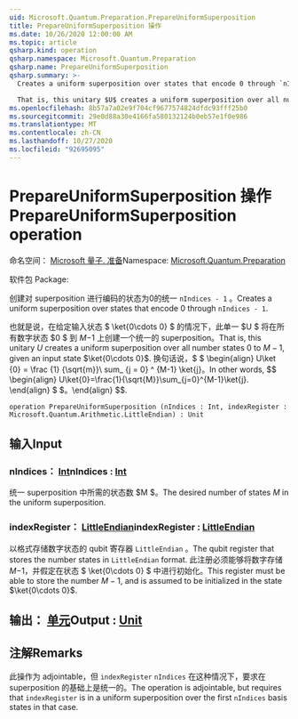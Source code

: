 ```yaml
---
uid: Microsoft.Quantum.Preparation.PrepareUniformSuperposition
title: PrepareUniformSuperposition 操作
ms.date: 10/26/2020 12:00:00 AM
ms.topic: article
qsharp.kind: operation
qsharp.namespace: Microsoft.Quantum.Preparation
qsharp.name: PrepareUniformSuperposition
qsharp.summary: >-
  Creates a uniform superposition over states that encode 0 through `nIndices - 1`.

  That is, this unitary $U$ creates a uniform superposition over all number states $0$ to $M-1$, given an input state $\ket{0\cdots 0}$. In other words, $$ \begin{align} U\ket{0}=\frac{1}{\sqrt{M}}\sum_{j=0}^{M-1}\ket{j}. \end{align} $$.
ms.openlocfilehash: 8b57a7a02e9f704cf9677574824dfdc93fff25b0
ms.sourcegitcommit: 29e0d88a30e4166fa580132124b0eb57e1f0e986
ms.translationtype: MT
ms.contentlocale: zh-CN
ms.lasthandoff: 10/27/2020
ms.locfileid: "92695095"
---
```

# <a name="prepareuniformsuperposition-operation"></a><span data-ttu-id="8e524-102">PrepareUniformSuperposition 操作</span><span class="sxs-lookup"><span data-stu-id="8e524-102">PrepareUniformSuperposition operation</span></span>

<span data-ttu-id="8e524-103">命名空间： [Microsoft 量子. 准备](xref:Microsoft.Quantum.Preparation)</span><span class="sxs-lookup"><span data-stu-id="8e524-103">Namespace: [Microsoft.Quantum.Preparation](xref:Microsoft.Quantum.Preparation)</span></span>

<span data-ttu-id="8e524-104">软件包 [](https://nuget.org/packages/)</span><span class="sxs-lookup"><span data-stu-id="8e524-104">Package: [](https://nuget.org/packages/)</span></span>


<span data-ttu-id="8e524-105">创建对 superposition 进行编码的状态为0的统一 `nIndices - 1` 。</span><span class="sxs-lookup"><span data-stu-id="8e524-105">Creates a uniform superposition over states that encode 0 through `nIndices - 1`.</span></span>

<span data-ttu-id="8e524-106">也就是说，在给定输入状态 $ \ket{0\cdots 0} $ 的情况下，此单一 $U $ 将在所有数字状态 $0 $ 到 $M-$1 上创建一个统一的 superposition。</span><span class="sxs-lookup"><span data-stu-id="8e524-106">That is, this unitary $U$ creates a uniform superposition over all number states $0$ to $M-1$, given an input state $\ket{0\cdots 0}$.</span></span> <span data-ttu-id="8e524-107">换句话说，$ $ \begin{align} U\ket {0} = \frac {1} {\sqrt{m}}\ sum_ {j = 0} ^ {M-1} \ket{j}。</span><span class="sxs-lookup"><span data-stu-id="8e524-107">In other words, $$ \begin{align} U\ket{0}=\frac{1}{\sqrt{M}}\sum_{j=0}^{M-1}\ket{j}.</span></span>
<span data-ttu-id="8e524-108">\end{align} $ $。</span><span class="sxs-lookup"><span data-stu-id="8e524-108">\end{align} $$.</span></span>

```qsharp
operation PrepareUniformSuperposition (nIndices : Int, indexRegister : Microsoft.Quantum.Arithmetic.LittleEndian) : Unit
```


## <a name="input"></a><span data-ttu-id="8e524-109">输入</span><span class="sxs-lookup"><span data-stu-id="8e524-109">Input</span></span>

### <a name="nindices--int"></a><span data-ttu-id="8e524-110">nIndices： [Int](xref:microsoft.quantum.lang-ref.int)</span><span class="sxs-lookup"><span data-stu-id="8e524-110">nIndices : [Int](xref:microsoft.quantum.lang-ref.int)</span></span>

<span data-ttu-id="8e524-111">统一 superposition 中所需的状态数 $M $。</span><span class="sxs-lookup"><span data-stu-id="8e524-111">The desired number of states $M$ in the uniform superposition.</span></span>


### <a name="indexregister--littleendian"></a><span data-ttu-id="8e524-112">indexRegister： [LittleEndian](xref:Microsoft.Quantum.Arithmetic.LittleEndian)</span><span class="sxs-lookup"><span data-stu-id="8e524-112">indexRegister : [LittleEndian](xref:Microsoft.Quantum.Arithmetic.LittleEndian)</span></span>

<span data-ttu-id="8e524-113">以格式存储数字状态的 qubit 寄存器 `LittleEndian` 。</span><span class="sxs-lookup"><span data-stu-id="8e524-113">The qubit register that stores the number states in `LittleEndian` format.</span></span>
<span data-ttu-id="8e524-114">此注册必须能够将数字存储 $M-$1，并假定在状态 $ \ket{0\cdots 0} $ 中进行初始化。</span><span class="sxs-lookup"><span data-stu-id="8e524-114">This register must be able to store the number $M-1$, and is assumed to be initialized in the state $\ket{0\cdots 0}$.</span></span>



## <a name="output--unit"></a><span data-ttu-id="8e524-115">输出： [单元](xref:microsoft.quantum.lang-ref.unit)</span><span class="sxs-lookup"><span data-stu-id="8e524-115">Output : [Unit](xref:microsoft.quantum.lang-ref.unit)</span></span>



## <a name="remarks"></a><span data-ttu-id="8e524-116">注解</span><span class="sxs-lookup"><span data-stu-id="8e524-116">Remarks</span></span>

<span data-ttu-id="8e524-117">此操作为 adjointable，但 `indexRegister` `nIndices` 在这种情况下，要求在 superposition 的基础上是统一的。</span><span class="sxs-lookup"><span data-stu-id="8e524-117">The operation is adjointable, but requires that `indexRegister` is in a uniform superposition over the first `nIndices` basis states in that case.</span></span>